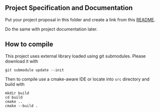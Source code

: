 ## Project Specification and Documentation

Put your project proposal in this folder and create a link from this [README](README.md).

Do the same with project documentation later.

## How to compile

This project uses external library loaded using git submodules.
Please download it with
```
git submodule update --init
```

Then to compile use a cmake-aware IDE or locate into `src` directory and build with
```
mkdir build
cd build
cmake ..
cmake --build .
```

